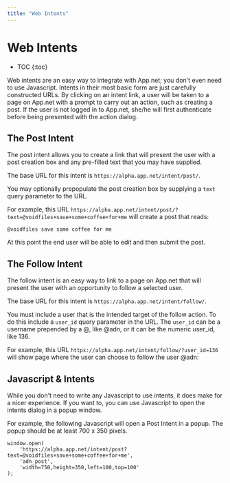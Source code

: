 ```yaml
---
title: "Web Intents"
---
```


# Web Intents

* TOC
{:toc}

Web intents are an easy way to integrate with App.net; you don't even need to use Javascript. Intents in their most basic form are just carefully constructed URLs. By clicking on an intent link, a user will be taken to a page on App.net with a prompt to carry out an action, such as creating a post. If the user is not logged in to App.net, she/he will first authenticate before being presented with the action dialog.

## The Post Intent

The post intent allows you to create a link that will present the user with a post creation box and any pre-filled text that you may have supplied.

The base URL for this intent is ```https://alpha.app.net/intent/post/```.

You may optionally prepopulate the post creation box by supplying a ```text``` query parameter to the URL.

For example, this URL ```https://alpha.app.net/intent/post/?text=@voidfiles+save+some+coffee+for+me``` will create a post that reads:

    @voidfiles save some coffee for me

At this point the end user will be able to edit and then submit the post.

## The Follow Intent

The follow intent is an easy way to link to a page on App.net that will present the user with an opportunity to follow a selected user.

The base URL for this intent is ```https://alpha.app.net/intent/follow/```.

You must include a user that is the intended target of the follow action. To do this include a ```user_id``` query parameter in the URL. The ```user_id``` can be a username prepended by a @, like @adn, or it can be the numeric user_id, like 136.

For example, this URL ```https://alpha.app.net/intent/follow/?user_id=136``` will show page where the user can choose to follow the user @adn:

## Javascript & Intents

While you don't need to write any Javascript to use intents, it does make for a nicer experience. If you want to, you can use Javascript to open the intents dialog in a popup window.

For example, the following Javascript will open a Post Intent in a popup. The popup should be at least 700 x 350 pixels.

~~~
window.open(
    'https://alpha.app.net/intent/post?text=@voidfiles+save+some+coffee+for+me',
    'adn_post',
    'width=750,height=350,left=100,top=100'
);
~~~